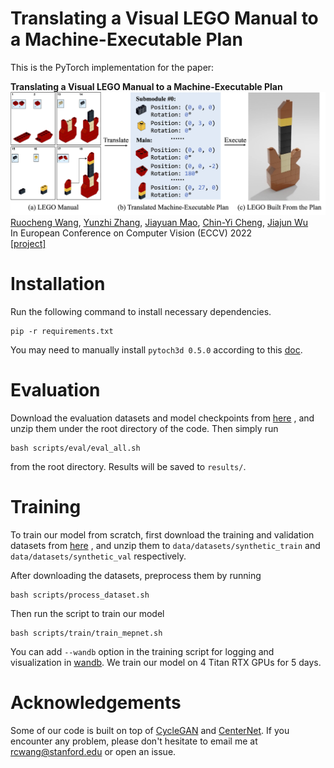 # Translating a Visual LEGO Manual to a Machine-Executable Plan

This is the PyTorch implementation for the paper:

**Translating a Visual LEGO Manual to a Machine-Executable Plan**
![teaser](teaser.png)
<br />
[Ruocheng Wang](https://cs.stanford.edu/~rcwang/),
[Yunzhi Zhang](https://cs.stanford.edu/~yzzhang/),
[Jiayuan Mao](http://jiayuanm.com/),
[Chin-Yi Cheng](),
[Jiajun Wu](https://jiajunwu.com/)
<br />
In European Conference on Computer Vision (ECCV) 2022
<br />
[[project]](https://cs.stanford.edu/~rcwang/projects/lego_manual/)

# Installation

Run the following command to install necessary dependencies.

```
pip -r requirements.txt
```

You may need to manually install `pytoch3d 0.5.0` according to
this [doc](https://github.com/facebookresearch/pytorch3d/blob/main/INSTALL.md).

# Evaluation

Download the evaluation datasets and model checkpoints
from [here](https://office365stanford-my.sharepoint.com/:f:/g/personal/rcwang_stanford_edu/Eh3SFTyJXY5Iib-qnc55ZnIB05tYvHZ03FgfdRYMpSospw)
, and unzip them under the root directory of the code. Then simply run

```
bash scripts/eval/eval_all.sh
```

from the root directory. Results will be saved to `results/`.

# Training

To train our model from scratch, first download the training and validation datasets
from [here](https://office365stanford-my.sharepoint.com/personal/rcwang_stanford_edu/_layouts/15/onedrive.aspx?id=%2Fpersonal%2Frcwang%5Fstanford%5Fedu%2FDocuments%2Flego%5Feccv&ga=1)
, and unzip them to `data/datasets/synthetic_train` and `data/datasets/synthetic_val` respectively.

After downloading the datasets, preprocess them by running

```
bash scripts/process_dataset.sh
```

Then run the script to train our model

```
bash scripts/train/train_mepnet.sh
```

You can add `--wandb` option in the training script for logging and visualization in [wandb](https://wandb.ai/site). We
train our model on 4 Titan RTX GPUs for 5 days.

# Acknowledgements

Some of our code is built on top of [CycleGAN](https://github.com/junyanz/pytorch-CycleGAN-and-pix2pix)
and [CenterNet](https://github.com/xingyizhou/CenterNet). If you encounter any problem, please don't hesitate to email
me at rcwang@stanford.edu or open an issue.
